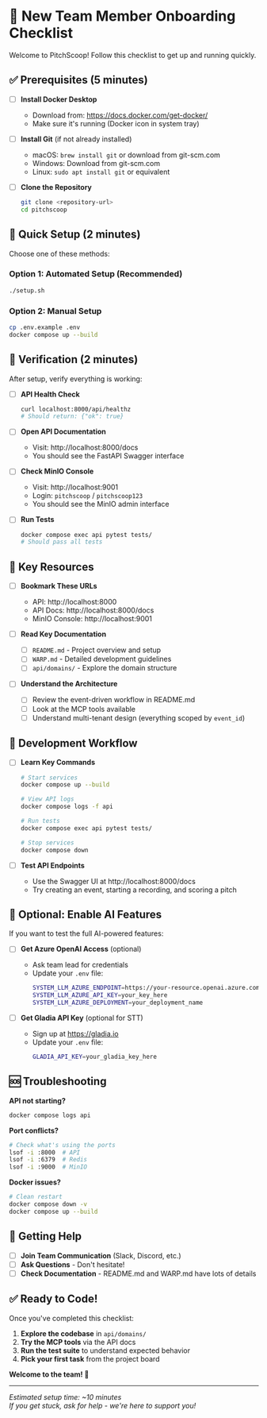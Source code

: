 # 🎯 New Team Member Onboarding Checklist

Welcome to PitchScoop! Follow this checklist to get up and running quickly.

## ✅ Prerequisites (5 minutes)

- [ ] **Install Docker Desktop**
  - Download from: https://docs.docker.com/get-docker/
  - Make sure it's running (Docker icon in system tray)

- [ ] **Install Git** (if not already installed)
  - macOS: `brew install git` or download from git-scm.com
  - Windows: Download from git-scm.com
  - Linux: `sudo apt install git` or equivalent

- [ ] **Clone the Repository**
  ```bash
  git clone <repository-url>
  cd pitchscoop
  ```

## 🚀 Quick Setup (2 minutes)

Choose one of these methods:

### Option 1: Automated Setup (Recommended)
```bash
./setup.sh
```

### Option 2: Manual Setup
```bash
cp .env.example .env
docker compose up --build
```

## 🧪 Verification (2 minutes)

After setup, verify everything is working:

- [ ] **API Health Check**
  ```bash
  curl localhost:8000/api/healthz
  # Should return: {"ok": true}
  ```

- [ ] **Open API Documentation**
  - Visit: http://localhost:8000/docs
  - You should see the FastAPI Swagger interface

- [ ] **Check MinIO Console**
  - Visit: http://localhost:9001
  - Login: `pitchscoop` / `pitchscoop123`
  - You should see the MinIO admin interface

- [ ] **Run Tests**
  ```bash
  docker compose exec api pytest tests/
  # Should pass all tests
  ```

## 🎯 Key Resources

- [ ] **Bookmark These URLs**
  - API: http://localhost:8000
  - API Docs: http://localhost:8000/docs
  - MinIO Console: http://localhost:9001

- [ ] **Read Key Documentation**
  - [ ] `README.md` - Project overview and setup
  - [ ] `WARP.md` - Detailed development guidelines
  - [ ] `api/domains/` - Explore the domain structure

- [ ] **Understand the Architecture**
  - [ ] Review the event-driven workflow in README.md
  - [ ] Look at the MCP tools available
  - [ ] Understand multi-tenant design (everything scoped by `event_id`)

## 🔧 Development Workflow

- [ ] **Learn Key Commands**
  ```bash
  # Start services
  docker compose up --build
  
  # View API logs
  docker compose logs -f api
  
  # Run tests
  docker compose exec api pytest tests/
  
  # Stop services
  docker compose down
  ```

- [ ] **Test API Endpoints**
  - Use the Swagger UI at http://localhost:8000/docs
  - Try creating an event, starting a recording, and scoring a pitch

## 🎪 Optional: Enable AI Features

If you want to test the full AI-powered features:

- [ ] **Get Azure OpenAI Access** (optional)
  - Ask team lead for credentials
  - Update your `.env` file:
    ```bash
    SYSTEM_LLM_AZURE_ENDPOINT=https://your-resource.openai.azure.com/
    SYSTEM_LLM_AZURE_API_KEY=your_key_here
    SYSTEM_LLM_AZURE_DEPLOYMENT=your_deployment_name
    ```

- [ ] **Get Gladia API Key** (optional for STT)
  - Sign up at https://gladia.io
  - Update your `.env` file:
    ```bash
    GLADIA_API_KEY=your_gladia_key_here
    ```

## 🆘 Troubleshooting

**API not starting?**
```bash
docker compose logs api
```

**Port conflicts?**
```bash
# Check what's using the ports
lsof -i :8000  # API
lsof -i :6379  # Redis
lsof -i :9000  # MinIO
```

**Docker issues?**
```bash
# Clean restart
docker compose down -v
docker compose up --build
```

## 🤝 Getting Help

- [ ] **Join Team Communication** (Slack, Discord, etc.)
- [ ] **Ask Questions** - Don't hesitate!
- [ ] **Check Documentation** - README.md and WARP.md have lots of details

## ✅ Ready to Code!

Once you've completed this checklist:

1. **Explore the codebase** in `api/domains/`
2. **Try the MCP tools** via the API docs
3. **Run the test suite** to understand expected behavior
4. **Pick your first task** from the project board

**Welcome to the team! 🎉**

---

*Estimated setup time: ~10 minutes*  
*If you get stuck, ask for help - we're here to support you!*